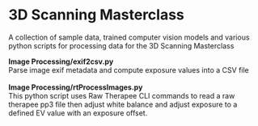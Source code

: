 # 3D Scanning Masterclass
A collection of sample data, trained computer vision models and various python scripts for processing data for the 3D Scanning Masterclass

<b>Image Processing/exif2csv.py</b><br>
Parse image exif metadata and compute exposure values into a CSV file <br><br>
<b>Image Processing/rtProcessImages.py</b><br>
This python script uses Raw Therapee CLI commands to read a raw therapee pp3 file then adjust white balance and adjust exposure to a defined EV value with an exposure offset.<br><br>
